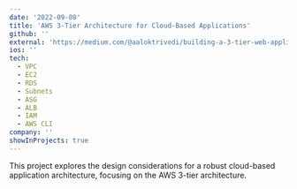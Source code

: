 ```yaml
---
date: '2022-09-08'
title: 'AWS 3-Tier Architecture for Cloud-Based Applications'
github: ''
external: 'https://medium.com/@aaloktrivedi/building-a-3-tier-web-application-architecture-with-aws-eb5981613e30'
ios: ''
tech:
  - VPC
  - EC2
  - RDS
  - Subnets
  - ASG
  - ALB
  - IAM
  - AWS CLI
company: ''
showInProjects: true
---
```


This project explores the design considerations for a robust cloud-based application architecture, focusing on the AWS 3-tier architecture.
